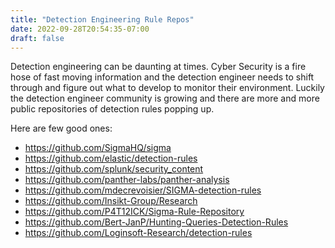 ```yaml
---
title: "Detection Engineering Rule Repos"
date: 2022-09-28T20:54:35-07:00
draft: false
---
```


Detection engineering can be daunting at times. Cyber Security is a fire hose of fast moving information and the detection engineer  needs to shift through and figure out what to develop to monitor their environment. Luckily the detection engineer community is growing and there are more and more public repositories of detection rules popping up.

Here are few good ones:

- https://github.com/SigmaHQ/sigma
- https://github.com/elastic/detection-rules
- https://github.com/splunk/security_content
- https://github.com/panther-labs/panther-analysis
- https://github.com/mdecrevoisier/SIGMA-detection-rules
- https://github.com/Insikt-Group/Research
- https://github.com/P4T12ICK/Sigma-Rule-Repository
- https://github.com/Bert-JanP/Hunting-Queries-Detection-Rules
- https://github.com/Loginsoft-Research/detection-rules
